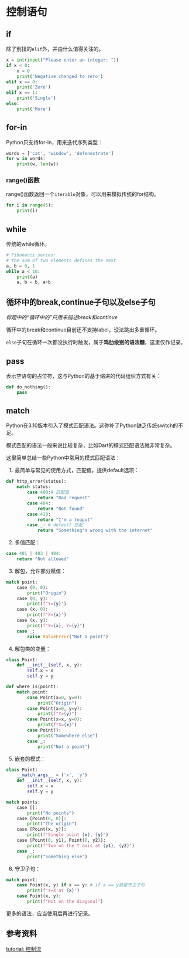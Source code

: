 # 控制语句

## if

除了别扭的`elif`外，并由什么值得关注的。

```python
x = int(input("Please enter an integer: "))
if x < 0:
    x = 0
    print('Negative changed to zero')
elif x == 0:
    print('Zero')
elif x == 1:
    print('Single')
else:
    print('More')
```

## for-in

Python只支持for-in，用来迭代序列类型：

```python
words = ['cat', 'window', 'defenestrate']
for w in words:
    print(w, len(w))
```

### range()函数

range()函数返回一个`iterable`对象，可以用来模拟传统的for结构。

```python
for i in range(5):
    print(i)
```

## while

传统的while循环。

```python
# Fibonacci series:
# the sum of two elements defines the next
a, b = 0, 1
while a < 10:
    print(a)
    a, b = b, a+b
```

## 循环中的break,continue子句以及else子句

_标题中的“循环中的”只用来描述break和continue_

循环中的break和continue目前还不支持label，没法跳出多重循环。

`else`子句在循环一次都没执行时触发，属于**鸡肋级别的语法糖**，这里仅作记录。

## pass

表示空语句的占位符，这与Python的基于缩进的代码组织方式有关：

```python
def do_nothing():
	pass
```

## match

Python在3.10版本引入了模式匹配语法。这弥补了Python缺乏传统switch的不足。

模式匹配的语法一般来说比较复杂，比如Dart的模式匹配语法就非常复杂。

这里简单总结一些Python中常用的模式匹配语法：

1. 最简单与常见的使用方式，匹配值，提供default选项：

```python
def http_error(status):
    match status:
        case 400:# 匹配值
            return "Bad request"
        case 404:
            return "Not found"
        case 418:
            return "I'm a teapot"
        case _: # default 匹配
            return "Something's wrong with the internet"
```

2. 多值匹配：

```python
case 401 | 403 | 404:
    return "Not allowed"
```

3. 解包，允许部分赋值：

```python
match point:
    case (0, 0):
        print("Origin")
    case (0, y):
        print(f"Y={y}")
    case (x, 0):
        print(f"X={x}")
    case (x, y):
        print(f"X={x}, Y={y}")
    case _:
        raise ValueError("Not a point")
```

4. 解包类的变量：

```python
class Point:
    def __init__(self, x, y):
        self.x = x
        self.y = y

def where_is(point):
    match point:
        case Point(x=0, y=0):
            print("Origin")
        case Point(x=0, y=y):
            print(f"Y={y}")
        case Point(x=x, y=0):
            print(f"X={x}")
        case Point():
            print("Somewhere else")
        case _:
            print("Not a point")
```

5. 嵌套的模式：

```python
class Point:
    __match_args__ = ('x', 'y')
    def __init__(self, x, y):
        self.x = x
        self.y = y

match points:
    case []:
        print("No points")
    case [Point(0, 0)]:
        print("The origin")
    case [Point(x, y)]:
        print(f"Single point {x}, {y}")
    case [Point(0, y1), Point(0, y2)]:
        print(f"Two on the Y axis at {y1}, {y2}")
    case _:
        print("Something else")
```

6. 守卫子句：

```python
match point:
    case Point(x, y) if x == y: # if x == y就是守卫子句
        print(f"Y=X at {x}")
    case Point(x, y):
        print(f"Not on the diagonal")
```

更多的语法，应当使用后再进行记录。

## 参考资料

[tutorial: 控制流](https://docs.python.org/zh-cn/3/tutorial/controlflow.html)
